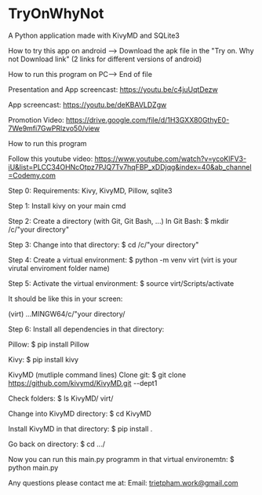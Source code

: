 # TryOnWhyNot
A Python application made with KivyMD and SQLite3

How to try this app on android --> Download the apk file in the "Try on. Why not Download link" (2 links for different versions of android)

How to run this program on PC--> End of file

Presentation and App screencast:
https://youtu.be/c4juUqtDezw


App screencast:
https://youtu.be/deKBAVLDZgw


Promotion Video:
https://drive.google.com/file/d/1H3GXX80GthyE0-7We9mfi7GwPRlzvo50/view

How to run this program

Follow this youtube video:
https://www.youtube.com/watch?v=ycoKlFV3-iU&list=PLCC34OHNcOtpz7PJQ7Tv7hqFBP_xDDjqg&index=40&ab_channel=Codemy.com

Step 0:
Requirements: Kivy, KivyMD, Pillow, sqlite3

Step 1:
Install kivy on your main cmd

Step 2:
Create a directory (with Git, Git Bash, ...)
In Git Bash:
$ mkdir /c/"your directory"

Step 3:
Change into that directory:
$ cd /c/"your directory"

Step 4:
Create a virtual environment:
$ python -m venv virt 
(virt is your virutal enviroment folder name)

Step 5:
Activate the virtual environment:
$ source virt/Scripts/activate

It should be like this in your screen:

(virt)
...MINGW64/c/"your directory/

Step 6:
Install all dependencies in that directory:

Pillow:
$ pip install Pillow

Kivy:
$ pip install kivy

KivyMD (mutliple command lines)
Clone git:
$ git clone https://github.com/kivymd/KivyMD.git --dept1

Check folders:
$ ls
KivyMD/ virt/

Change into KivyMD directory:
$ cd KivyMD

Install KivyMD in that directory:
$ pip install .

Go back on directory:
$ cd .../

Now you can run this main.py programm in that virtual environemtn:
$ python main.py

Any questions please contact me at:
Email: trietpham.work@gmail.com



